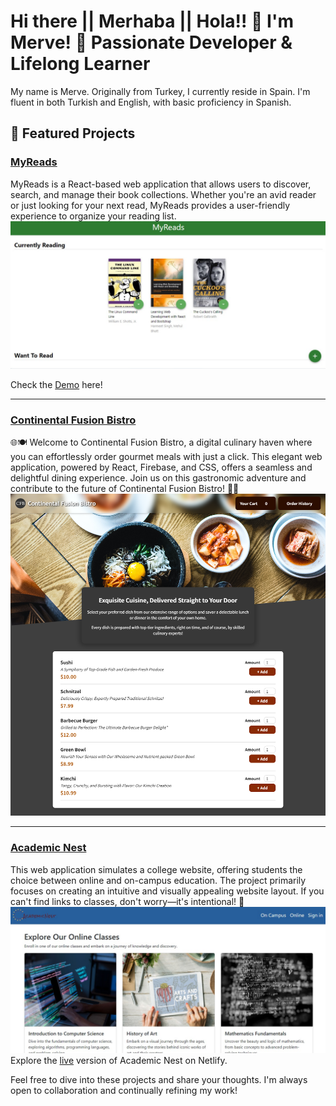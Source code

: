 # Hi there || Merhaba || Hola!! 👋  I'm Merve! 🌟 Passionate Developer & Lifelong Learner

My name is Merve. Originally from Turkey, I currently reside in Spain. I'm fluent in both Turkish and English, with basic proficiency in Spanish.

## 🚀 Featured Projects

### [MyReads](https://github.com/merv-e/my-books)
MyReads is a React-based web application that allows users to discover, search, and manage their book collections. Whether you're an avid reader or just looking for your next read, MyReads provides a user-friendly experience to organize your reading list. 
![Screenshot](screenshots/my-books.jpg)

Check the [Demo](https://my-booooks.netlify.app) here!

------
 
### [Continental Fusion Bistro](https://github.com/merv-e/continental-fusion-bistro)
🌐🍽️ Welcome to Continental Fusion Bistro, a digital culinary haven where you can effortlessly order gourmet meals with just a click. This elegant web application, powered by React, Firebase, and CSS, offers a seamless and delightful dining experience. Join us on this gastronomic adventure and contribute to the future of Continental Fusion Bistro! 🚀🍳
![Screenshot](screenshots/continental-fusion-bistro.png)

-----
### [Academic Nest](https://github.com/merv-e/academic-nest)
This web application simulates a college website, offering students the choice between online and on-campus education. The project primarily focuses on creating an intuitive and visually appealing website layout. If you can't find links to classes, don't worry—it's intentional! 🙂
![Screenshot](screenshots/a-nest.jpg)
Explore the [live](https://academic-nest.netlify.app) version of Academic Nest on Netlify.


Feel free to dive into these projects and share your thoughts. I'm always open to collaboration and continually refining my work!
